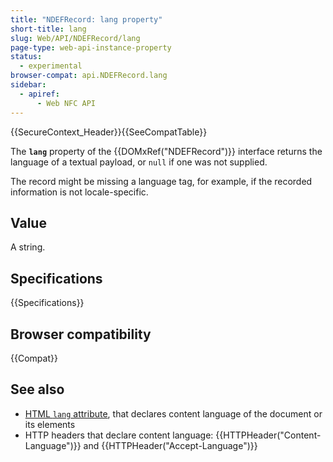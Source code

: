 ```yaml
---
title: "NDEFRecord: lang property"
short-title: lang
slug: Web/API/NDEFRecord/lang
page-type: web-api-instance-property
status:
  - experimental
browser-compat: api.NDEFRecord.lang
sidebar:
  - apiref:
      - Web NFC API
---
```


{{SecureContext_Header}}{{SeeCompatTable}}

The **`lang`**
property of the {{DOMxRef("NDEFRecord")}} interface returns the language of
a textual payload, or `null` if one was not supplied.

The record might be missing a language tag, for example, if the recorded information is
not locale-specific.

## Value

A string.

## Specifications

{{Specifications}}

## Browser compatibility

{{Compat}}

## See also

- [HTML `lang` attribute](/en-US/docs/Web/HTML/Reference/Global_attributes/lang), that declares content language of the document or its elements
- HTTP headers that declare content language: {{HTTPHeader("Content-Language")}} and {{HTTPHeader("Accept-Language")}}
